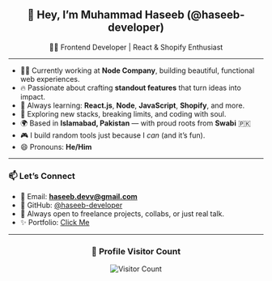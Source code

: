 <h2 align="center">🌟 Hey, I’m Muhammad Haseeb (@haseeb-developer)</h2>

<p align="center">
  🧑‍💻 Frontend Developer | React & Shopify Enthusiast
</p>

---

- 👨‍💻 Currently working at **Node Company**, building beautiful, functional web experiences.
- 🔥 Passionate about crafting **standout features** that turn ideas into impact.
- 🌱 Always learning: **React.js**, **Node**, **JavaScript**, **Shopify**, and more.
- 🧠 Exploring new stacks, breaking limits, and coding with soul.
- 🌍 Based in **Islamabad, Pakistan** — with proud roots from **Swabi** 🇵🇰
- 🎮 I build random tools just because I *can* (and it’s fun).
- 😄 Pronouns: **He/Him**

---

### 📫 Let’s Connect

- 📧 Email: **haseeb.devv@gmail.com**
- 🧰 GitHub: [@haseeb-developer](https://github.com/haseeb-developer)
- 🤝 Always open to freelance projects, collabs, or just real talk.
- ✨ Portfolio: <a href="https://haseeb-kn.vercel.app/" target="_blank" rel="noopener noreferrer">Click Me</a>

---
<!---
haseeb-developer/haseeb-developer is a ✨ special ✨ repository because its `README.md` (this file) appears on your GitHub profile.
You can click the Preview link to take a look at your changes.
--->
<!---
Profile Visitors Count:

![Visitor Count](https://visitor-badge.laobi.icu/badge?page_id=haseeb-developer.haseeb-developer&style=for-the-badge&color=blue)
--->






<div align="center">
  <h3><b>📍 Profile Visitor Count</b></h3>
</div>
<p align="center">
  <img src="https://profile-counter.glitch.me/haseeb-developer/count.svg" alt="Visitor Count" />
</p>
